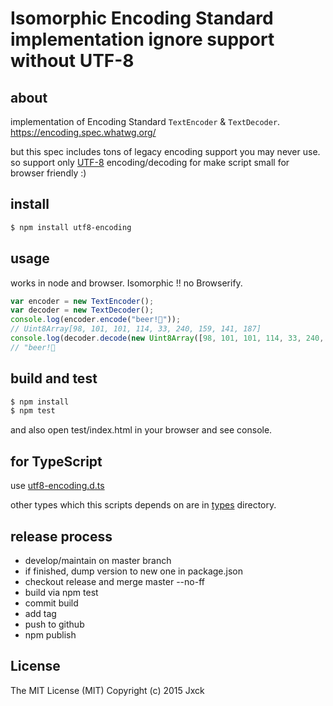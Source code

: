 # Isomorphic Encoding Standard implementation ignore support without UTF-8

## about

implementation of Encoding Standard `TextEncoder` & `TextDecoder`.
https://encoding.spec.whatwg.org/

but this spec includes tons of legacy encoding support you may never use.
so support only [UTF-8](https://encoding.spec.whatwg.org/#utf-8) encoding/decoding
for make script small for browser friendly :)


## install

```sh
$ npm install utf8-encoding
```

## usage

works in node and browser.
Isomorphic !! no Browserify.

```js
var encoder = new TextEncoder();
var decoder = new TextDecoder();
console.log(encoder.encode("beer!🍻"));
// Uint8Array[98, 101, 101, 114, 33, 240, 159, 141, 187]
console.log(decoder.decode(new Uint8Array([98, 101, 101, 114, 33, 240, 159, 141, 187])));
// "beer!🍻
```

## build and test

```sh
$ npm install
$ npm test
```

and also open test/index.html in your browser and see console.


## for TypeScript

use [utf8-encoding.d.ts](./utf8-encoding.d.ts)

other types which this scripts depends on are in [types](./types) directory.


## release process

- develop/maintain on master branch
- if finished, dump version to new one in package.json
- checkout release and merge master --no-ff
- build via npm test
- commit build
- add tag
- push to github
- npm publish

## License

The MIT License (MIT)
Copyright (c) 2015 Jxck
